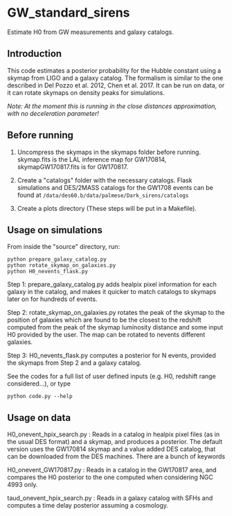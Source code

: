 # GW_standard_sirens
Estimate H0 from GW measurements and galaxy catalogs. 

## Introduction

This code estimates a posterior probability for the Hubble constant using a skymap from LIGO and a galaxy catalog. The formalism is similar to the one described in Del Pozzo et al. 2012, Chen et al. 2017. It can be run on data, or it can rotate skymaps on density peaks for simulations.

*Note: At the moment this is running in the close distances approximation, with no deceleration parameter!*

## Before running 

1. Uncompress the skymaps in the skymaps folder before running. skymap.fits is the LAL inference map for GW170814, skymapGW170817.fits is for GW170817.

2. Create a "catalogs" folder with the necessary catalogs. Flask simulations and DES/2MASS catalogs for the GW1708 events can be found at ```/data/des60.b/data/palmese/Dark_sirens/catalogs```

3. Create a plots directory (These steps will be put in a Makefile).

## Usage on simulations

From inside the "source" directory, run:

```
python prepare_galaxy_catalog.py
python rotate_skymap_on_galaxies.py
python H0_nevents_flask.py
```

Step 1: prepare_galaxy_catalog.py adds healpix pixel information for each galaxy in the catalog, and makes it quicker to match catalogs to skymaps later on for hundreds of events.

Step 2: rotate_skymap_on_galaxies.py rotates the peak of the skymap to the position of galaxies which are found to be the closest to the redshift computed from the peak of the skymap luminosity distance and some input H0 provided by the user. The map can be rotated to nevents different galaxies. 

Step 3: H0_nevents_flask.py computes a posterior for N events, provided the skymaps from Step 2 and a galaxy catalog.

See the codes for a full list of user defined inputs (e.g. H0, redshift range considered...), or type 

```python code.py --help```

## Usage on data

H0_onevent_hpix_search.py  : Reads in a catalog in healpix pixel files (as in the usual DES format) and a skymap, and produces a posterior. The default version uses the GW170814 skymap and a value added DES catalog, that can be downloaded from the DES machines. There are a bunch of keywords

H0_onevent_GW170817.py : Reads in a catalog in the GW170817 area, and compares the H0 posterior to the one computed when considering NGC 4993 only.

taud_onevent_hpix_search.py :  Reads in a galaxy catalog with SFHs and computes a time delay posterior assuming a cosmology.
